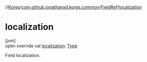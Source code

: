 //[Kores](../../../index.md)/[com.github.jonathanxd.kores.common](../index.md)/[FieldRef](index.md)/[localization](localization.md)

# localization

[jvm]\
open override val [localization](localization.md): [Type](https://docs.oracle.com/javase/8/docs/api/java/lang/reflect/Type.html)

Field localization.
